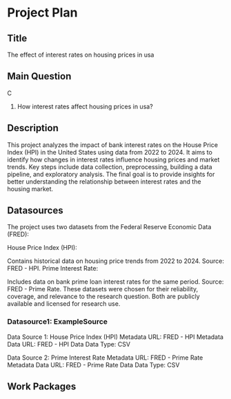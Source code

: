# Project Plan

## Title
<!-- Give your project a short title. -->
The effect of interest rates on housing prices in usa
## Main Question
C<!-- Think about one main question you want to answer based on the data. -->
1. How interest rates affect housing prices in usa?

## Description

<!-- Describe your data science project in max. 200 words. Consider writing about why and how you attempt it. -->
This project analyzes the impact of bank interest rates on the House Price Index (HPI) in the United States using data from 2022 to 2024. It aims to identify how changes in interest rates influence housing prices and market trends. Key steps include data collection, preprocessing, building a data pipeline, and exploratory analysis. The final goal is to provide insights for better understanding the relationship between interest rates and the housing market.


## Datasources

<!-- Describe each datasources you plan to use in a section. Use the prefic "DatasourceX" where X is the id of the datasource. -->
The project uses two datasets from the Federal Reserve Economic Data (FRED):

House Price Index (HPI):

Contains historical data on housing price trends from 2022 to 2024.
Source: FRED - HPI.
Prime Interest Rate:

Includes data on bank prime loan interest rates for the same period.
Source: FRED - Prime Rate.
These datasets were chosen for their reliability, coverage, and relevance to the research question. Both are publicly available and licensed for research use.




### Datasource1: ExampleSource
Data Source 1: House Price Index (HPI)
Metadata URL: FRED - HPI Metadata
Data URL: FRED - HPI Data
Data Type: CSV


Data Source 2: Prime Interest Rate
Metadata URL: FRED - Prime Rate Metadata
Data URL: FRED - Prime Rate Data
Data Type: CSV
## Work Packages

<!-- List of work packages ordered sequentially, each pointing to an issue with more details. -->





